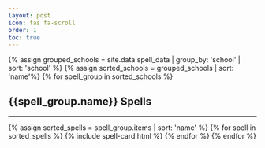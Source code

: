 ```yaml
---
layout: post
icon: fas fa-scroll
order: 1
toc: true
---
```

<style>
.table-wrapper {
  --tb-even-bg: #2C2B2B;
  --tb-odd-bg: #2C2B2B;
  --tb-border-color: rgba(255,255,255,.2);
}
</style>

{% assign grouped_schools = site.data.spell_data | group_by: 'school' | sort: 'school' %}
{% assign sorted_schools = grouped_schools | sort: 'name'%}
{% for spell_group in sorted_schools %}

## {{spell_group.name}} Spells

<hr>
{% assign sorted_spells = spell_group.items | sort: 'name' %}
{% for spell in sorted_spells %}
  {% include spell-card.html %}
{% endfor %}
{% endfor %}
<!-- buffer for the TOC -->
<div style="height: 800px"></div>



